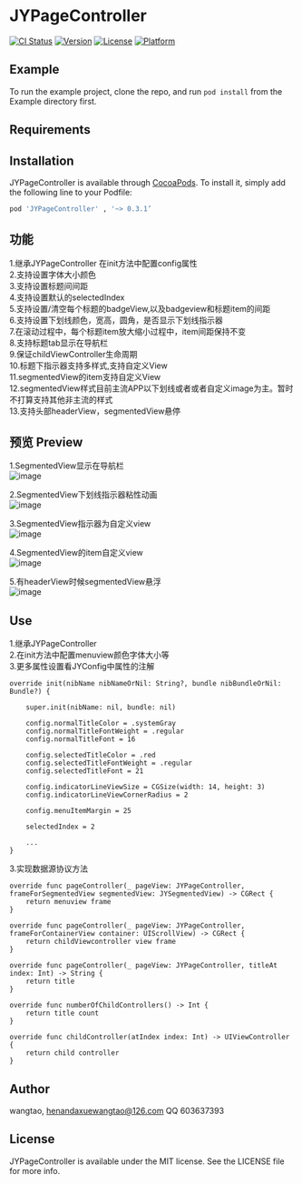 # JYPageController

[![CI Status](https://img.shields.io/travis/wangtao/JYPageController.svg?style=flat)](https://travis-ci.org/wangtao/JYPageController)
[![Version](https://img.shields.io/cocoapods/v/JYPageController.svg?style=flat)](https://cocoapods.org/pods/JYPageController)
[![License](https://img.shields.io/cocoapods/l/JYPageController.svg?style=flat)](https://cocoapods.org/pods/JYPageController)
[![Platform](https://img.shields.io/cocoapods/p/JYPageController.svg?style=flat)](https://cocoapods.org/pods/JYPageController)

## Example

To run the example project, clone the repo, and run `pod install` from the Example directory first.

## Requirements

## Installation

JYPageController is available through [CocoaPods](https://cocoapods.org). To install
it, simply add the following line to your Podfile:

```ruby
pod 'JYPageController' , '~> 0.3.1’
```

## 功能
1.继承JYPageController 在init方法中配置config属性  
2.支持设置字体大小颜色   
3.支持设置标题间间距  
4.支持设置默认的selectedIndex  
5.支持设置/清空每个标题的badgeView,以及badgeview和标题item的间距  
6.支持设置下划线颜色，宽高，圆角，是否显示下划线指示器  
7.在滚动过程中，每个标题item放大缩小过程中，item间距保持不变    
8.支持标题tab显示在导航栏  
9.保证childViewController生命周期  
10.标题下指示器支持多样式,支持自定义View     
11.segmentedView的item支持自定义View    
12.segmentedView样式目前主流APP以下划线或者或者自定义image为主。暂时不打算支持其他非主流的样式   
13.支持头部headerView，segmentedView悬停  



## 预览 Preview 

1.SegmentedView显示在导航栏  
![image](https://upload-images.jianshu.io/upload_images/3614407-f95d668e1d036215.gif?imageMogr2/auto-orient/strip) 
  
2.SegmentedView下划线指示器粘性动画   
![image](https://upload-images.jianshu.io/upload_images/3614407-0ae7ef3c70607c7b.gif?imageMogr2/auto-orient/strip) 
  
3.SegmentedView指示器为自定义view   
![image](https://upload-images.jianshu.io/upload_images/3614407-9f3d22c46a9024e9.gif?imageMogr2/auto-orient/strip) 
  
4.SegmentedView的item自定义view   
![image](https://upload-images.jianshu.io/upload_images/3614407-1e96049d56db9ea0.gif?imageMogr2/auto-orient/strip) 
  
5.有headerView时候segmentedView悬浮   
![image](https://upload-images.jianshu.io/upload_images/3614407-e22c475ff59b8a7c.gif?imageMogr2/auto-orient/strip) 
 
 


## Use

1.继承JYPageController  
2.在init方法中配置menuview颜色字体大小等  
3.更多属性设置看JYConfig中属性的注解

```
override init(nibName nibNameOrNil: String?, bundle nibBundleOrNil: Bundle?) {  

    super.init(nibName: nil, bundle: nil)  

    config.normalTitleColor = .systemGray
    config.normalTitleFontWeight = .regular
    config.normalTitleFont = 16

    config.selectedTitleColor = .red
    config.selectedTitleFontWeight = .regular
    config.selectedTitleFont = 21

    config.indicatorLineViewSize = CGSize(width: 14, height: 3)
    config.indicatorLineViewCornerRadius = 2

    config.menuItemMargin = 25

    selectedIndex = 2
    
    ...
} 

```


3.实现数据源协议方法  

```
override func pageController(_ pageView: JYPageController, frameForSegmentedView segmentedView: JYSegmentedView) -> CGRect {  
    return menuview frame  
}  

override func pageController(_ pageView: JYPageController, frameForContainerView container: UIScrollView) -> CGRect {   
    return childViewcontroller view frame   
}  

override func pageController(_ pageView: JYPageController, titleAt index: Int) -> String {  
    return title  
}  

override func numberOfChildControllers() -> Int {  
    return title count  
}  

override func childController(atIndex index: Int) -> UIViewController {  
    return child controller  
} 

```




## Author

wangtao, henandaxuewangtao@126.com QQ 603637393

## License

JYPageController is available under the MIT license. See the LICENSE file for more info.
